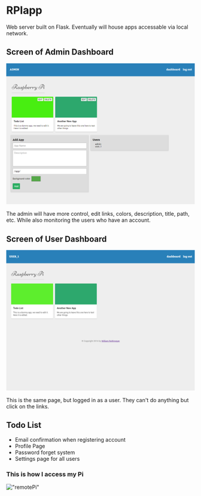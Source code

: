 # RPIapp

Web server built on Flask.
Eventually will house apps accessable via local network.

## Screen of Admin Dashboard
!["Admin Dashboard"](/e0odRdC.png)

The admin will have more control, edit links, colors, description, title, path, etc. While also monitoring the users who have an account.

## Screen of User Dashboard
!["User Dashboard"](/QtpI1Fp.png)

This is the same page, but logged in as a user. They can't do anything but click on the links.

## Todo List
* Email confirmation when registering account
* Profile Page
* Password forget system
* Settings page for all users



### This is how I access my Pi
!["remotePi"](/remotePi.png)
